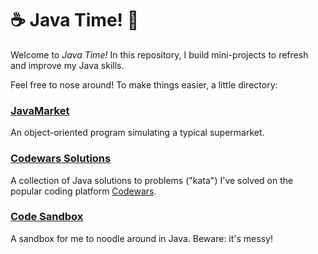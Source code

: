 :coffee:  Java Time!  :tada:
=================================================

Welcome to _Java Time!_ In this repository, I build mini-projects to refresh and improve my Java skills.

Feel free to nose around! To make things easier, a little directory: 

### [JavaMarket](./java-market)
An object-oriented program simulating a typical supermarket.

### [Codewars Solutions](./codewars-solutions)
A collection of Java solutions to problems ("kata") I've solved on the popular coding platform [Codewars](http://codewars.com).

### [Code Sandbox](./code-sandbox)
A sandbox for me to noodle around in Java. Beware: it's messy!
